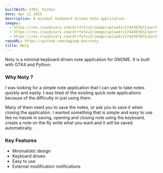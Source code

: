 ```yaml
---
builtWith: GTK4, Python
date: Apr 11 2025
description: A minimal keyboard driven note application
images:
  - https://res.cloudinary.com/drrfofxv2/image/upload/v1744387021/portfolio/noty-1744387020-1.png
  - https://res.cloudinary.com/drrfofxv2/image/upload/v1744387022/portfolio/noty-1744387020-2.png
  - https://res.cloudinary.com/drrfofxv2/image/upload/v1744387023/portfolio/noty-1744387020-3.png
repoURL: https://github.com/dagimg-dot/noty
title: Noty
---
```


Noty is a minimal keyboard driven note application for GNOME. It is built with GTK4 and Python.

### Why Noty ?

I was looking for a simple note application that I can use to take notes quickly and easily. I was tired of the existing quick note applications because of the difficulty in just using them.

Many of them need you to save the notes, or ask you to save it when closing the application. I wanted something that is simple and easy to use like no hassle in saving, opening and closing note using the keyboard, create a note on the fly write what you want and it will be saved automatically.

### Key Features

- Minimalistic design
- Keyboard driven
- Easy to use
- External modification notifications
